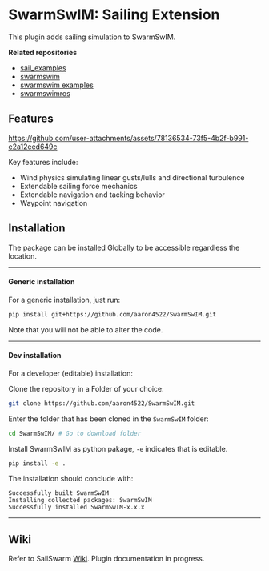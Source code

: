 # SwarmSwIM: Sailing Extension
This plugin adds sailing simulation to SwarmSwIM. 

**Related repositories**
- [sail_examples](https://github.com/aaron4522/swarmswim_examples)
- [swarmswim](https://github.com/save-xx/SwarmSwIM)
- [swarmswim examples](https://github.com/save-xx/swarmswim_examples)
- [swarmswimros](https://github.com/save-xx/swarmswimros)

## Features

https://github.com/user-attachments/assets/78136534-73f5-4b2f-b991-e2a12eed649c


Key features include:
- Wind physics simulating linear gusts/lulls and directional turbulence
- Extendable sailing force mechanics
- Extendable navigation and tacking behavior
- Waypoint navigation


## Installation
The package can be installed Globally to be accessible regardless the location.

---
#### Generic installation
For a generic installation, just run: 
```bash
pip install git+https://github.com/aaron4522/SwarmSwIM.git
```
Note that you will not be able to alter the code.

---
#### Dev installation
For a developer (editable) installation:

Clone the repository in a Folder of your choice:
```bash
git clone https://github.com/aaron4522/SwarmSwIM.git
```

Enter the folder that has been cloned
in the `SwarmSwIM` folder:  
```bash
cd SwarmSwIM/ # Go to download folder
```
  
Install SwarmSwIM as python pakage, `-e` indicates that is editable.
```bash
pip install -e .
```

The installation should conclude with:
```
Successfully built SwarmSwIM
Installing collected packages: SwarmSwIM
Successfully installed SwarmSwIM-x.x.x
```

---

## Wiki
Refer to SailSwarm [Wiki](https://github.com/save-xx/SwarmSwIM/wiki). Plugin documentation in progress.

